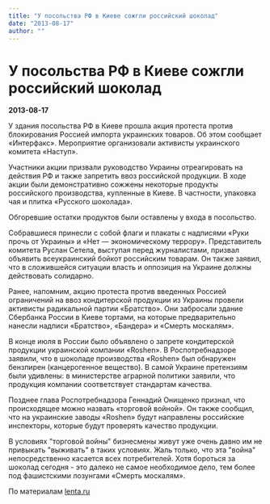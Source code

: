 ```yaml
---
title: "У посольства РФ в Киеве сожгли российский шоколад"
date: "2013-08-17"
author: ""
---
```


# У посольства РФ в Киеве сожгли российский шоколад

**2013-08-17** 

У здания посольства РФ в Киеве прошла акция протеста против блокирования Россией импорта украинских товаров. Об этом сообщает «Интерфакс». Мероприятие организовали активисты украинского комитета «Наступ».

Участники акции призвали руководство Украины отреагировать на действия РФ и также запретить ввоз российской продукции. В ходе акции были демонстративно сожжены некоторые продукты российского производства, купленные в Киеве. В частности, упаковка чая и плитка «Русского шоколада».

Обгоревшие остатки продуктов были оставлены у входа в посольство.

Собравшиеся принесли с собой флаги и плакаты с надписями «Руки прочь от Украины» и «Нет — экономическому террору». Представитель комитета Руслан Сетела, выступая перед журналистами, призвал объявить всеукраинский бойкот российским товарам. Он также заявил, что в сложившейся ситуации власть и оппозиция на Украине должны действовать солидарно.

Ранее, напомним, акцию протеста против введенных Россией ограничений на ввоз кондитерской продукции из Украины провели активисты радикальной партии «Братство». Они забросали здание Сбербанка России в Киеве тортами, на которые предварительно нанесли надписи «Братство», «Бандера» и «Смерть москалям».

В конце июля в России было объявлено о запрете кондитерской продукции украинской компании «Roshen». В Роспотребнадзоре заявили, что в шоколаде производства «Roshen» был обнаружен бензпирен (канцерогенное вещество). В самой Украине претензиям были удивлены: в министерстве аграрной политики заявили, что продукция компании соответствует стандартам качества.

Позднее глава Роспотребнадзора Геннадий Онищенко признал, что происходящее можно назвать «торговой войной». Он также сообщил, что на украинские заводы «Roshen» будут направлены российские инспекторы, которые будут проверять качество продукции.

В условиях "торговой войны" бизнесмены живут уже очень давно им не привыкать "выживать" в таких условиях. Жаль только, что эта "война" непосредственно касается всех потребителей. Хотя бороться за шоколад сегодня - это далеко не самое необходимое дело, тем более под фашистскими лозунгами «Смерть москалям».

По материалам [lenta.ru](http://lenta.ru/news/2013/08/16/burn/)